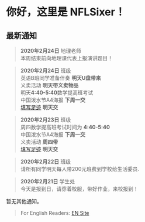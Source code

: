 # 你好，这里是 NFLSixer！

## 最新通知

>**2020年2月24日** 地理老师  
>本周结束前向地理课代表上报演讲题目！

>**2020年2月24日** 班级  
英语B班同学准备伴奏 **明天U盘带来**  
义卖活动 **明天带义卖物品**  
明天**4:40-5:40**数学提高班考试  
中国泼水节A4海报 **下周一交**  
[填写足迹](db/dbtoday.md) **明天交**  

>**2020年2月23日** 班级   
周四数学提高班考试时间为 **4:40-5:40**  
中国泼水节A4海报 **下周一交**  
义卖活动 **周四带**  
[填写足迹](db/dbtoday.md) **明天交**  

>**2020年2月22日** 班级  
>请所有同学明天每人带200元班费到学校给生活委员.

>**2020年2月21日** 学生处  
>今天是报到日，请穿着校服，带好作业，来校报到！  

暂无其他通知。

>For English Readers: [EN Site](en/)
